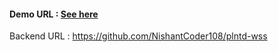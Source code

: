 #### Demo URL : [See here](https://plantd.vercel.app/)

Backend URL : https://github.com/NishantCoder108/plntd-wss

